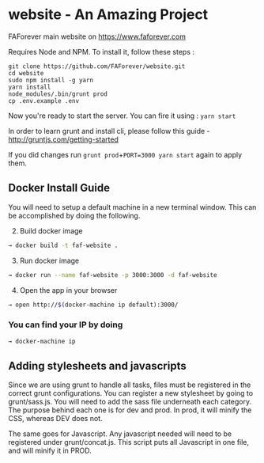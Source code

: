 # website - An Amazing Project
FAForever main website on https://www.faforever.com

Requires Node and NPM.
To install it, follow these steps : 

```
git clone https://github.com/FAForever/website.git
cd website
sudo npm install -g yarn
yarn install
node_modules/.bin/grunt prod
cp .env.example .env
```

Now you're ready to start the server. You can fire it using :
`yarn start`

In order to learn grunt and install cli, please follow this guide - http://gruntjs.com/getting-started

If you did changes run `grunt prod`+`PORT=3000 yarn start` again to apply them.

## Docker Install Guide
You will need to setup a default machine in a new terminal window. This can be accomplished by doing the following.

2. Build docker image
```sh
→ docker build -t faf-website .
```
3. Run docker image
```sh
→ docker run --name faf-website -p 3000:3000 -d faf-website
```
4. Open the app in your browser
```sh
→ open http://$(docker-machine ip default):3000/
```

### You can find your IP by doing
```sh
→ docker-machine ip
```

## Adding stylesheets and javascripts
Since we are using grunt to handle all tasks, files must be registered in the correct grunt configurations. 
You can register a new stylesheet by going to grunt/sass.js. You will need to add the sass file underneath each category. 
The purpose behind each one is for dev and prod. In prod, it will minify the CSS, whereas DEV does not.

The same goes for Javascript. Any javascript needed will need to be registered under grunt/concat.js. This script 
puts all Javascript in one file, and will minify it in PROD. 
